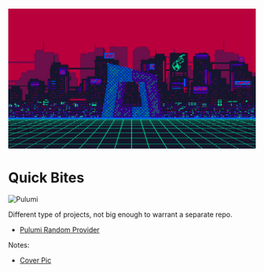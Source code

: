 ![img.png](img/cover.png)

# Quick Bites

![Pulumi](https://img.shields.io/badge/Pulumi-8A3391?style=for-the-badge&logo=Pulumi&logoColor=white)

Different type of projects, not big enough to warrant a separate repo.

- [Pulumi Random Provider](pulumi-random-provider)

Notes:

- [Cover Pic](https://www.wallpapertip.com/de/TJTRRb/)